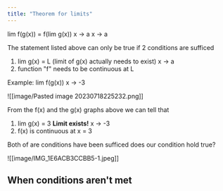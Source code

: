 ```yaml
---
title: "Theorem for limits"
---
```

lim f(g(x)) = f(lim g(x))
x -> a           x -> a

The statement listed above can only be true if 2 conditions are sufficed

1. lim g(x) = L (limit of g(x) actually needs to exist)
	x -> a
2. function "f" needs to be continuous at L 

Example:
lim f(g(x))
x -> -3

![[image/Pasted image 20230718225232.png]]

From the f(x) and the g(x) graphs above we can tell that 
1. lim g(x) = 3 **Limit exists!**
   x -> -3
2. f(x) is continuous at x = 3

Both of are conditions have been sufficed does our condition hold true?

![[image/IMG_1E6ACB3CCBB5-1.jpeg]]


## When conditions aren't met

